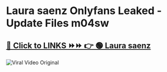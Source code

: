 
 # Laura saenz Onlyfans Leaked - Update Files m04sw

## <h2><a href="https://clipsfans.com/Laura_saenz&ref=git">🔗 Click to LINKS ⏩⏩ 👉 🟢 Laura saenz </a></h2>

<a href="https://clipsfans.com/Laura_saenz&ref=git" rel="nofollow" data-target="animated-image.originalLink"><img src="https://i.ibb.co.com/xMMVF88/686577567.gif" alt="Viral Video Original" style="max-width: 100%; display: inline-block;" data-target="animated-image.originalImage"></a>

